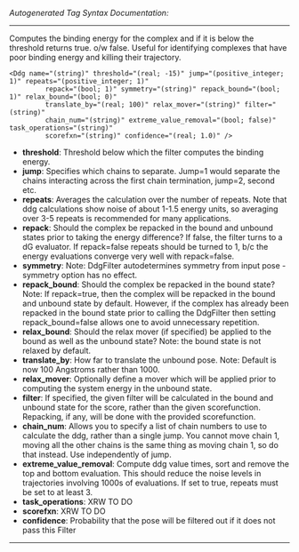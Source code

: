 _Autogenerated Tag Syntax Documentation:_

---
Computes the binding energy for the complex and if it is below the threshold returns true. o/w false. Useful for identifying complexes that have poor binding energy and killing their trajectory.

```
<Ddg name="(string)" threshold="(real; -15)" jump="(positive_integer; 1)" repeats="(positive_integer; 1)"
         repack="(bool; 1)" symmetry="(string)" repack_bound="(bool; 1)" relax_bound="(bool; 0)"
         translate_by="(real; 100)" relax_mover="(string)" filter="(string)"
         chain_num="(string)" extreme_value_removal="(bool; false)" task_operations="(string)"
         scorefxn="(string)" confidence="(real; 1.0)" />
```

-   **threshold**: Threshold below which the filter computes the binding energy.
-   **jump**: Specifies which chains to separate. Jump=1 would separate the chains interacting across the first chain termination, jump=2, second etc.
-   **repeats**: Averages the calculation over the number of repeats. Note that ddg calculations show noise of about 1-1.5 energy units, so averaging over 3-5 repeats is recommended for many applications.
-   **repack**: Should the complex be repacked in the bound and unbound states prior to taking the energy difference? If false, the filter turns to a dG evaluator. If repack=false repeats should be turned to 1, b/c the energy evaluations converge very well with repack=false.
-   **symmetry**: Note: DdgFilter autodetermines symmetry from input pose - symmetry option has no effect.
-   **repack_bound**: Should the complex be repacked in the bound state? Note: If repack=true, then the complex will be repacked in the bound and unbound state by default. However, if the complex has already been repacked in the bound state prior to calling the DdgFilter then setting repack_bound=false allows one to avoid unnecessary repetition.
-   **relax_bound**: Should the relax mover (if specified) be applied to the bound as well as the unbound state? Note: the bound state is not relaxed by default.
-   **translate_by**: How far to translate the unbound pose. Note: Default is now 100 Angstroms rather than 1000.
-   **relax_mover**: Optionally define a mover which will be applied prior to computing the system energy in the unbound state.
-   **filter**: If specified, the given filter will be calculated in the bound and unbound state for the score, rather than the given scorefunction. Repacking, if any, will be done with the provided scorefunction.
-   **chain_num**: Allows you to specify a list of chain numbers to use to calculate the ddg, rather than a single jump. You cannot move chain 1, moving all the other chains is the same thing as moving chain 1, so do that instead. Use independently of jump.
-   **extreme_value_removal**: Compute ddg value times, sort and remove the top and bottom evaluation. This should reduce the noise levels in trajectories involving 1000s of evaluations. If set to true, repeats must be set to at least 3.
-   **task_operations**: XRW TO DO
-   **scorefxn**: XRW TO DO
-   **confidence**: Probability that the pose will be filtered out if it does not pass this Filter

---
